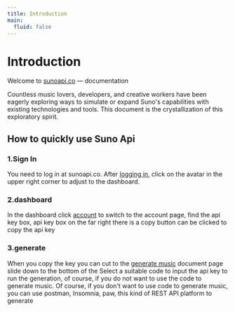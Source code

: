 ```yaml
---
title: Introduction
main:
  fluid: false
---
```



# Introduction

Welcome to [sunoapi.co](https://sunoapi.co)   — documentation


Countless music lovers, developers, and creative workers have been eagerly exploring ways to simulate or expand Suno's capabilities with existing technologies and tools. This document is the crystallization of this exploratory spirit.

## How to quickly use Suno Api

### 1.Sign In

You need to log in at sunoapi.co. After [logging in](https://sunoapi.co/siginin), click on the avatar in the upper right corner to adjust to the dashboard.


### 2.dashboard

In the dashboard click [account](https://sunoapi.co/account) to switch to the account page, find the api key box, api key box on the far right there is a copy button can be clicked to copy the api key

### 3.generate

When you copy the key you can cut to the [generate music](https://api.sunoapi.co/music/generate) document page slide down to the bottom of the Select a suitable code to input the api key to run the generation, of course, if you do not want to use the code to generate music. Of course, if you don't want to use code to generate music, you can use postman, Insomnia, paw, this kind of REST API platform to generate